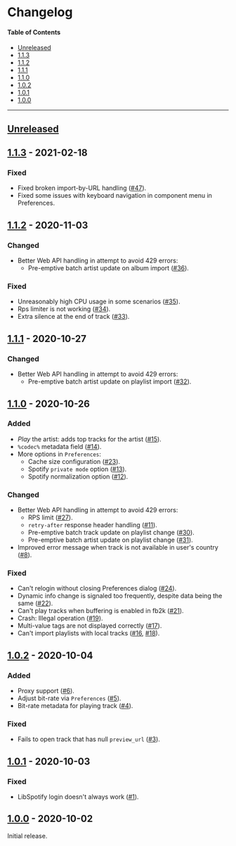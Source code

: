 # Changelog

#### Table of Contents
- [Unreleased](#unreleased)
- [1.1.3](#113---2021-02-18)
- [1.1.2](#112---2020-11-03)
- [1.1.1](#111---2020-10-27)
- [1.1.0](#110---2020-10-26)
- [1.0.2](#102---2020-10-04)
- [1.0.1](#101---2020-10-03)
- [1.0.0](#100---2020-10-02)

___

## [Unreleased][]

## [1.1.3][] - 2021-02-18

### Fixed
- Fixed broken import-by-URL handling ([#47](https://github.com/TheQwertiest/foo_spotify/issues/47)).
- Fixed some issues with keyboard navigation in component menu in Preferences.

## [1.1.2][] - 2020-11-03

### Changed
- Better Web API handling in attempt to avoid 429 errors:
  - Pre-emptive batch artist update on album import ([#36](https://github.com/TheQwertiest/foo_spotify/issues/36)).

### Fixed
- Unreasonably high CPU usage in some scenarios ([#35](https://github.com/TheQwertiest/foo_spotify/issues/35)).
- Rps limiter is not working ([#34](https://github.com/TheQwertiest/foo_spotify/issues/34)).
- Extra silence at the end of track ([#33](https://github.com/TheQwertiest/foo_spotify/issues/33)).

## [1.1.1][] - 2020-10-27

### Changed
- Better Web API handling in attempt to avoid 429 errors:
  - Pre-emptive batch artist update on playlist import ([#32](https://github.com/TheQwertiest/foo_spotify/issues/32)).

## [1.1.0][] - 2020-10-26

### Added
- *Play* the artist: adds top tracks for the artist ([#15](https://github.com/TheQwertiest/foo_spotify/issues/15)).
- `%codec%` metadata field ([#14](https://github.com/TheQwertiest/foo_spotify/issues/14)).
- More options in `Preferences`:
  - Cache size configuration ([#23](https://github.com/TheQwertiest/foo_spotify/issues/23)).
  - Spotify `private mode` option ([#13](https://github.com/TheQwertiest/foo_spotify/issues/13)).
  - Spotify normalization option ([#12](https://github.com/TheQwertiest/foo_spotify/issues/12)).

### Changed
- Better Web API handling in attempt to avoid 429 errors:
  - RPS limit ([#27](https://github.com/TheQwertiest/foo_spotify/issues/27)).
  - `retry-after` response header handling ([#11](https://github.com/TheQwertiest/foo_spotify/issues/11)).
  - Pre-emptive batch track update on playlist change ([#30](https://github.com/TheQwertiest/foo_spotify/issues/30)).
  - Pre-emptive batch artist update on playlist change ([#31](https://github.com/TheQwertiest/foo_spotify/issues/31)).
- Improved error message when track is not available in user's country ([#8](https://github.com/TheQwertiest/foo_spotify/issues/8)).

### Fixed
- Can't relogin without closing Preferences dialog ([#24](https://github.com/TheQwertiest/foo_spotify/issues/24)).
- Dynamic info change is signaled too frequently, despite data being the same ([#22](https://github.com/TheQwertiest/foo_spotify/issues/22)).
- Can't play tracks when buffering is enabled in fb2k ([#21](https://github.com/TheQwertiest/foo_spotify/issues/21)).
- Crash: Illegal operation ([#19](https://github.com/TheQwertiest/foo_spotify/issues/19)).
- Multi-value tags are not displayed correctly ([#17](https://github.com/TheQwertiest/foo_spotify/issues/17)).
- Can't import playlists with local tracks ([#16](https://github.com/TheQwertiest/foo_spotify/issues/16), [#18](https://github.com/TheQwertiest/foo_spotify/issues/18)).

## [1.0.2][] - 2020-10-04

### Added
- Proxy support ([#6](https://github.com/TheQwertiest/foo_spotify/issues/6)).
- Adjust bit-rate via `Preferences` ([#5](https://github.com/TheQwertiest/foo_spotify/issues/5)).
- Bit-rate metadata for playing track ([#4](https://github.com/TheQwertiest/foo_spotify/issues/4)).

### Fixed
- Fails to open track that has null `preview_url` ([#3](https://github.com/TheQwertiest/foo_spotify/issues/3)).

## [1.0.1][] - 2020-10-03

### Fixed
- LibSpotify login doesn't always work ([#1](https://github.com/TheQwertiest/foo_spotify/issues/1)).

## [1.0.0][] - 2020-10-02
Initial release.

[unreleased]: https://github.com/TheQwertiest/foo_spotify/compare/v1.1.3...HEAD
[1.1.3]: https://github.com/TheQwertiest/foo_spotify/compare/v1.1.2...v1.1.3
[1.1.2]: https://github.com/TheQwertiest/foo_spotify/compare/v1.1.1...v1.1.2
[1.1.1]: https://github.com/TheQwertiest/foo_spotify/compare/v1.1.0...v1.1.1
[1.1.0]: https://github.com/TheQwertiest/foo_spotify/compare/v1.0.2...v1.1.0
[1.0.2]: https://github.com/TheQwertiest/foo_spotify/compare/v1.0.1...v1.0.2
[1.0.1]: https://github.com/TheQwertiest/foo_spotify/compare/v1.0.0...v1.0.1
[1.0.0]: https://github.com/TheQwertiest/foo_spotify/commits/master

